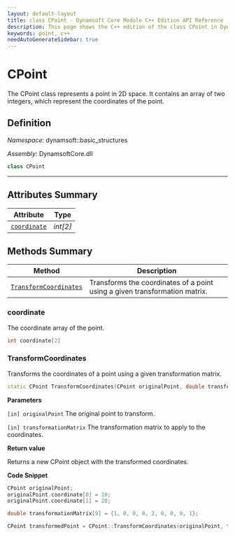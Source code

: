 ```yaml
---
layout: default-layout
title: class CPoint - Dynamsoft Core Module C++ Edition API Reference
description: This page shows the C++ edition of the class CPoint in Dynamsoft Core Module.
keywords: point, c++
needAutoGenerateSidebar: true
---
```


# CPoint

The CPoint class represents a point in 2D space. It contains an array of two integers, which represent the coordinates of the point.

## Definition

*Namespace:* dynamsoft::basic_structures

*Assembly:* DynamsoftCore.dll

```cpp
class CPoint 
```

---

## Attributes Summary

| Attribute | Type |
|---------- | ---- |
| [`coordinate`](#coordinate) | *int[2]* |

## Methods Summary

| Method               | Description |
|----------------------|-------------|
| [`TransformCoordinates`](#transformcoordinates) | Transforms the coordinates of a point using a given transformation matrix. |

### coordinate

The coordinate array of the point.

```cpp
int coordinate[2]
```

### TransformCoordinates

Transforms the coordinates of a point using a given transformation matrix.

```cpp
static CPoint TransformCoordinates(CPoint originalPoint, double transformationMatrix[9])
```

**Parameters**

`[in] originalPoint` The original point to transform.

`[in] transformationMatrix` The transformation matrix to apply to the coordinates.

**Return value**

Returns a new CPoint object with the transformed coordinates.

**Code Snippet**

```cpp
CPoint originalPoint;
originalPoint.coordinate[0] = 10;
originalPoint.coordinate[1] = 20;

double transformationMatrix[9] = {1, 0, 0, 0, 2, 0, 0, 0, 1};

CPoint transformedPoint = CPoint::TransformCoordinates(originalPoint, transformationMatrix);
```
